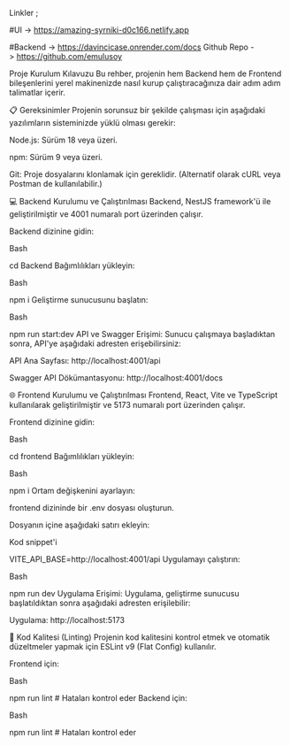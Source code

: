 Linkler ;

#UI -> https://amazing-syrniki-d0c166.netlify.app



#Backend -> https://davincicase.onrender.com/docs
Github Repo -> https://github.com/emulusoy


Proje Kurulum Kılavuzu
Bu rehber, projenin hem Backend hem de Frontend bileşenlerini yerel makinenizde nasıl kurup çalıştıracağınıza dair adım adım talimatlar içerir.

📋 Gereksinimler
Projenin sorunsuz bir şekilde çalışması için aşağıdaki yazılımların sisteminizde yüklü olması gerekir:

Node.js: Sürüm 18 veya üzeri.

npm: Sürüm 9 veya üzeri.

Git: Proje dosyalarını klonlamak için gereklidir. (Alternatif olarak cURL veya Postman de kullanılabilir.)

💻 Backend Kurulumu ve Çalıştırılması
Backend, NestJS framework'ü ile geliştirilmiştir ve 4001 numaralı port üzerinden çalışır.

Backend dizinine gidin:

Bash

cd Backend
Bağımlılıkları yükleyin:

Bash

npm i
Geliştirme sunucusunu başlatın:

Bash

npm run start:dev
API ve Swagger Erişimi:
Sunucu çalışmaya başladıktan sonra, API'ye aşağıdaki adresten erişebilirsiniz:

API Ana Sayfası: http://localhost:4001/api

Swagger API Dökümantasyonu: http://localhost:4001/docs

🌐 Frontend Kurulumu ve Çalıştırılması
Frontend, React, Vite ve TypeScript kullanılarak geliştirilmiştir ve 5173 numaralı port üzerinden çalışır.

Frontend dizinine gidin:

Bash

cd frontend
Bağımlılıkları yükleyin:

Bash

npm i
Ortam değişkenini ayarlayın:

frontend dizininde bir .env dosyası oluşturun.

Dosyanın içine aşağıdaki satırı ekleyin:

Kod snippet'i

VITE_API_BASE=http://localhost:4001/api
Uygulamayı çalıştırın:

Bash

npm run dev
Uygulama Erişimi:
Uygulama, geliştirme sunucusu başlatıldıktan sonra aşağıdaki adresten erişilebilir:

Uygulama: http://localhost:5173

🧹 Kod Kalitesi (Linting)
Projenin kod kalitesini kontrol etmek ve otomatik düzeltmeler yapmak için ESLint v9 (Flat Config) kullanılır.

Frontend için:

Bash

npm run lint          # Hataları kontrol eder
Backend için:

Bash

npm run lint          # Hataları kontrol eder
